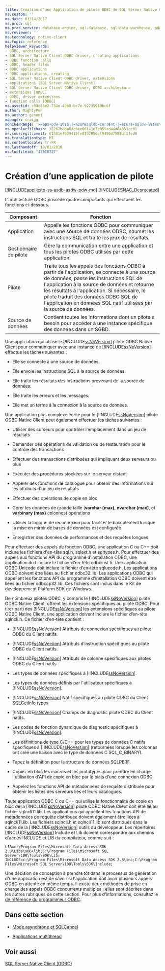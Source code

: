 ```yaml
---
title: Création d’une Application de pilote ODBC de SQL Server Native Client | Microsoft Docs
ms.custom: ''
ms.date: 03/14/2017
ms.prod: sql
ms.prod_service: database-engine, sql-database, sql-data-warehouse, pdw
ms.reviewer: ''
ms.technology: native-client
ms.topic: reference
helpviewer_keywords:
- ODBC, architecture
- SQL Server Native Client ODBC driver, creating applications
- ODBC function calls
- ODBC, header files
- ODBC applications
- ODBC applications, creating
- SQL Server Native Client ODBC driver, extensions
- applications [SQL Server Native Client]
- SQL Server Native Client ODBC driver, ODBC architecture
- extensions [ODBC]
- ODBC, driver extensions
- function calls [ODBC]
ms.assetid: c83c36e2-734e-4960-bc7e-92235910bc6f
author: MightyPen
ms.author: genemi
manager: craigg
monikerRange: '>=aps-pdw-2016||=azuresqldb-current||=azure-sqldw-latest||>=sql-server-2016||=sqlallproducts-allversions||>=sql-server-linux-2017||=azuresqldb-mi-current'
ms.openlocfilehash: 38267bdda83c6ee06141e7c055ad44d64851cc91
ms.sourcegitcommit: 61381ef939415fe019285def9450d7583df1fed0
ms.translationtype: MT
ms.contentlocale: fr-FR
ms.lasthandoff: 10/01/2018
ms.locfileid: "47818727"
---
```

# <a name="creating-a-driver-application"></a>Création d’une application de pilote
[!INCLUDE[appliesto-ss-asdb-asdw-pdw-md](../../../includes/appliesto-ss-asdb-asdw-pdw-md.md)]
[!INCLUDE[SNAC_Deprecated](../../../includes/snac-deprecated.md)]

  L'architecture ODBC possède quatre composants qui effectuent les fonctions ci-dessous.  
  
|Composant|Fonction|  
|---------------|--------------|  
|Application|Appelle les fonctions ODBC pour communiquer avec une source de données ODBC, soumet les instructions SQL et traite les jeux de résultats.|  
|Gestionnaire de pilote|Gère la communication entre une application et tous les pilotes ODBC utilisés par cette application.|  
|Pilote|Traite tous les appels des fonctions ODBC à partir de l'application, se connecte à une source de données, passe les instructions SQL de l'application à la source de données et retourne les résultats à l'application. Si nécessaire, le pilote traduit des données ODBC SQL de l'application en données SQL natif utilisées par la source de données.|  
|Source de données|Contient toutes les informations dont un pilote a besoin pour accéder à une instance spécifique des données dans un SGBD.|  
  
 Une application qui utilise le [!INCLUDE[ssNoVersion](../../../includes/ssnoversion-md.md)] pilote ODBC Native Client pour communiquer avec une instance de [!INCLUDE[ssNoVersion](../../../includes/ssnoversion-md.md)] effectue les tâches suivantes :  
  
-   Elle se connecte à une source de données.  
  
-   Elle envoie les instructions SQL à la source de données.  
  
-   Elle traite les résultats des instructions provenant de la source de données.  
  
-   Elle traite les erreurs et les messages.  
  
-   Elle met un terme à la connexion à la source de données.  
  
 Une application plus complexe écrite pour le [!INCLUDE[ssNoVersion](../../../includes/ssnoversion-md.md)] pilote ODBC Native Client peut également effectuer les tâches suivantes :  
  
-   Utiliser des curseurs pour contrôler l'emplacement dans un jeu de résultats  
  
-   Demander des opérations de validation ou de restauration pour le contrôle des transactions  
  
-   Effectuer des transactions distribuées qui impliquent deux serveurs ou plus  
  
-   Exécuter des procédures stockées sur le serveur distant  
  
-   Appeler des fonctions de catalogue pour obtenir des informations sur les attributs d'un jeu de résultats  
  
-   Effectuer des opérations de copie en bloc  
  
-   Gérer les données de grande taille (**varchar (max)**, **nvarchar (max)**, et **varbinary (max)** colonnes) opérations  
  
-   Utiliser la logique de reconnexion pour faciliter le basculement lorsque la mise en miroir de bases de données est configurée  
  
-   Enregistrer des données de performances et des requêtes longues  
  
 Pour effectuer des appels de fonction ODBC, une application C ou C++ doit inclure les fichiers d'en-tête sql.h, sqlext.h et sqltypes.h. Pour effectuer des appels aux fonctions API du programme d'installation ODBC, une application doit inclure le fichier d'en-tête odbcinst.h. Une application ODBC Unicode doit inclure le fichier d'en-tête sqlucode.h. Les applications ODBC doivent être liées au fichier odbc32.lib. Les applications ODBC qui appellent les fonctions API du programme d'installation ODBC doivent être liées au fichier odbccp32.lib. Ces fichiers sont inclus dans le Kit de développement Platform SDK de Windows.  
  
 De nombreux pilotes ODBC, y compris le [!INCLUDE[ssNoVersion](../../../includes/ssnoversion-md.md)] pilote ODBC Native Client, offrent les extensions spécifiques au pilote ODBC. Pour tirer parti des [!INCLUDE[ssNoVersion](../../../includes/ssnoversion-md.md)] les extensions spécifiques au pilote ODBC Native Client, une application doivent inclure le fichier d’en-tête sqlncli.h. Ce fichier d'en-tête contient :  
  
-   [!INCLUDE[ssNoVersion](../../../includes/ssnoversion-md.md)] Attributs de connexion spécifiques au pilote ODBC du Client natifs.  
  
-   [!INCLUDE[ssNoVersion](../../../includes/ssnoversion-md.md)] Attributs d’instruction spécifiques au pilote ODBC du Client natifs.  
  
-   [!INCLUDE[ssNoVersion](../../../includes/ssnoversion-md.md)] Attributs de colonne spécifiques aux pilotes ODBC du Client natifs.  
  
-   Les types de données spécifiques à [!INCLUDE[ssNoVersion](../../../includes/ssnoversion-md.md)].  
  
-   Les types de données définis par l'utilisateur spécifiques à [!INCLUDE[ssNoVersion](../../../includes/ssnoversion-md.md)].  
  
-   [!INCLUDE[ssNoVersion](../../../includes/ssnoversion-md.md)] Natif spécifiques au pilote ODBC du Client [SQLGetInfo](../../../relational-databases/native-client-odbc-api/sqlgetinfo.md) types.  
  
-   [!INCLUDE[ssNoVersion](../../../includes/ssnoversion-md.md)] Champs de diagnostic pilote ODBC du Client natifs.  
  
-   Les codes de fonction dynamique de diagnostic spécifiques à [!INCLUDE[ssNoVersion](../../../includes/ssnoversion-md.md)].  
  
-   Les définitions de type C/C++ pour les types de données C natifs spécifiques à [!INCLUDE[ssNoVersion](../../../includes/ssnoversion-md.md)] (retournées lorsque les colonnes ont créé une liaison avec le type de données C SQL_C_BINARY).  
  
-   Tapez la définition pour la structure de données SQLPERF.  
  
-   Copiez en bloc les macros et les prototypes pour prendre en charge l'utilisation d'API de copie en bloc par le biais d'une connexion ODBC.  
  
-   Appelez les fonctions API de métadonnées de requête distribuée pour obtenir les listes des serveurs liés et leurs catalogues.  
  
 Toute application ODBC C ou C++ qui utilise la fonctionnalité de copie en bloc de la [!INCLUDE[ssNoVersion](../../../includes/ssnoversion-md.md)] pilote ODBC Native Client doit être lié au fichier sqlncli11.lib. Les applications qui appellent les fonctions API de métadonnées de requête distribuée doivent également être liées à sqlncli11.lib. Les fichiers sqlncli.h et sqlncli11.lib sont distribués dans le cadre de la [!INCLUDE[ssNoVersion](../../../includes/ssnoversion-md.md)] outils du développeur. Les répertoires [!INCLUDE[ssNoVersion](../../../includes/ssnoversion-md.md)] Include et Lib doivent correspondre aux chemins d'accès INCLUDE et LIB du compilateur, comme suit :  
  
```  
LIB=c:\Program Files\Microsoft Data Access SDK 2.8\Libs\x86\lib;C:\Program Files\Microsoft SQL Server\100\Tools\SDK\Lib;  
INCLUDE=c:\Program Files\Microsoft Data Access SDK 2.8\inc;C:\Program Files\Microsoft SQL Server\100\Tools\SDK\Include;  
```  
  
 Une décision de conception à prendre tôt dans le processus de génération d'une application est de savoir si l'application doit avoir plusieurs appels ODBC en attente en même temps. Il existe deux méthodes de prise en charge des appels ODBC concurrents multiples ; elles sont décrites dans les autres rubriques de cette section. Pour plus d’informations, consultez le [de référence du programmeur ODBC](http://go.microsoft.com/fwlink/?LinkId=45250).  
  
## <a name="in-this-section"></a>Dans cette section  
  
-   [Mode asynchrone et SQLCancel](../../../relational-databases/native-client/odbc/creating-a-driver-application-asynchronous-mode-and-sqlcancel.md)  
  
-   [Applications multithread](../../../relational-databases/native-client/odbc/creating-a-driver-application-multithreaded-applications.md)  
  
## <a name="see-also"></a>Voir aussi  
 [SQL Server Native Client &#40;ODBC&#41;](../../../relational-databases/native-client/odbc/sql-server-native-client-odbc.md)  
  
  
